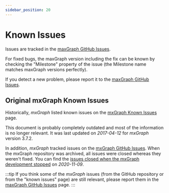 ```yaml
---
sidebar_position: 20
---
```


# Known Issues

Issues are tracked in the [maxGraph GitHub Issues](https://github.com/maxGraph/maxGraph/issues).

For fixed bugs, the maxGraph version including the fix can be known by checking the "Milestone" property of the issue (the Milestone name matches maxGraph versions perfectly).

If you detect a new problem, please report it to the [maxGraph GitHub Issues](https://github.com/maxGraph/maxGraph/issues).


## Original mxGraph Known Issues

Historically, _mxGraph_ listed known issues on the [mxGraph Known Issues](https://github.com/jgraph/mxgraph/blob/v4.2.2/docs/known-issues.html) page.

This document is probably completely outdated and most of the information is no longer relevant.
It was last updated on _2017-04-12_ for _mxGraph_ version 3.7.2.

In addition, _mxGraph_ tracked issues on the [mxGraph GitHub Issues](https://github.com/jgraph/mxgraph/issues). When the mxGraph repository was archived, all issues were closed whereas they weren't fixed.
You can find the [issues closed when the mxGraph development stopped](https://github.com/jgraph/mxgraph/issues?page=3&q=is%3Aissue+is%3Aclosed+closed%3A%3E%3D2020-11-09) on _2020-11-09_.

:::tip
If you think some of the _mxGraph_ issues (from the GitHub repository or from the "known issues" page) are still relevant, please report them in the [maxGraph GitHub Issues](https://github.com/maxGraph/maxGraph/issues) page.
:::
